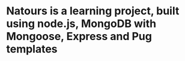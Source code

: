 # Natours is a learning project, built using node.js, MongoDB with Mongoose, Express and Pug templates 